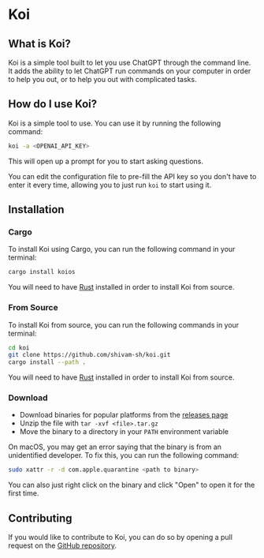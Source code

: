 # Koi

## What is Koi?

Koi is a simple tool built to let you use ChatGPT through the command line.
It adds the ability to let ChatGPT run commands on your computer in order to help you out, or to help you out with complicated tasks.

## How do I use Koi?

Koi is a simple tool to use. You can use it by running the following command:
```bash
koi -a <OPENAI_API_KEY>
```

This will open up a prompt for you to start asking questions.

You can edit the configuration file to pre-fill the API key so you don't have to enter it every time, allowing you to just run `koi` to start using it.

## Installation

### Cargo
To install Koi using Cargo, you can run the following command in your terminal:
```bash
cargo install koios
```
You will need to have [Rust](https://www.rust-lang.org/tools/install) installed in order to install Koi from source.

### From Source
To install Koi from source, you can run the following commands in your terminal:
```bash
cd koi
git clone https://github.com/shivam-sh/koi.git
cargo install --path .
```
You will need to have [Rust](https://www.rust-lang.org/tools/install) installed in order to install Koi from source.

### Download

- Download binaries for popular platforms from the [releases page](https://github.com/shivam-sh/koi/releases)
- Unzip the file with `tar -xvf <file>.tar.gz`
- Move the binary to a directory in your `PATH` environment variable

On macOS, you may get an error saying that the binary is from an unidentified developer. To fix this, you can run the following command:
```bash
sudo xattr -r -d com.apple.quarantine <path to binary>
```
You can also just right click on the binary and click "Open" to open it for the first time.

## Contributing

If you would like to contribute to Koi, you can do so by opening a pull request on the [GitHub repository](https://github.com/shivam-sh/koi).
